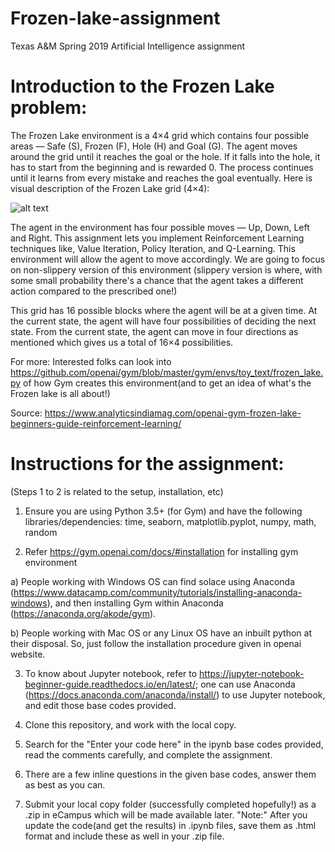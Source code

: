 # Frozen-lake-assignment
Texas A&amp;M Spring 2019 Artificial Intelligence assignment

# Introduction to the Frozen Lake problem:

The Frozen Lake environment is a 4×4 grid which contains four possible areas  — Safe (S), Frozen (F), Hole (H) and Goal (G). The agent moves around the grid until it reaches the goal or the hole. If it falls into the hole, it has to start from the beginning and is rewarded 0. The process continues until it learns from every mistake and reaches the goal eventually. Here is visual description of the Frozen Lake grid (4×4):

![alt text](https://analyticsindiamag.com/wp-content/uploads/2018/03/Frozen-Lake.png)

The agent in the environment has four possible moves — Up, Down, Left and Right. This assignment lets you implement Reinforcement Learning techniques like, Value Iteration, Policy Iteration, and Q-Learning. This environment will allow the agent to move accordingly. We are going to focus on non-slippery version of this environment (slippery version is where, with some small probability there's a chance that the agent takes a different action compared to the prescribed one!)

This grid has 16 possible blocks where the agent will be at a given time. At the current state, the agent will have four possibilities of deciding the next state. From the current state, the agent can move in four directions as mentioned which gives us a total of 16×4 possibilities. 

For more: Interested folks can look into https://github.com/openai/gym/blob/master/gym/envs/toy_text/frozen_lake.py of how Gym creates this environment(and to get an idea of what's the Frozen lake is all about!)

Source: https://www.analyticsindiamag.com/openai-gym-frozen-lake-beginners-guide-reinforcement-learning/

# Instructions for the assignment:

(Steps 1 to 2 is related to the setup, installation, etc)

1) Ensure you are using Python 3.5+ (for Gym) and have the following libraries/dependencies:
time, seaborn, matplotlib.pyplot, numpy, math, random

2) Refer https://gym.openai.com/docs/#installation for installing gym environment

a) People working with Windows OS can find solace using Anaconda (https://www.datacamp.com/community/tutorials/installing-anaconda-windows), and then installing Gym within Anaconda (https://anaconda.org/akode/gym).

b) People working with Mac OS or any Linux OS have an inbuilt python at their disposal. So, just follow the installation procedure given in openai website.

3) To know about Jupyter notebook, refer to https://jupyter-notebook-beginner-guide.readthedocs.io/en/latest/; one can use Anaconda (https://docs.anaconda.com/anaconda/install/) to use Jupyter notebook, and edit those base codes provided.

4) Clone this repository, and work with the local copy.

5) Search for the "Enter your code here" in the ipynb base codes provided, read the comments carefully, and complete the assignment.

6) There are a few inline questions in the given base codes, answer them as best as you can.

7) Submit your local copy folder (successfully completed hopefully!) as a .zip in eCampus which will be made available later. "Note:" After you update the code(and get the results) in .ipynb files, save them as .html format and include these as well in your .zip file.
